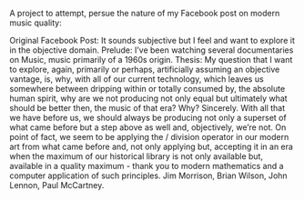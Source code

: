 A project to attempt, persue the nature of my Facebook post on modern music quality:


Original Facebook Post:
It sounds subjective but I feel and want to explore it in the objective domain. Prelude: I’ve been watching several documentaries on Music, music primarily of a 1960s origin. Thesis: My question that I want to explore, again, primarily or perhaps, artificially assuming an objective vantage, is, why, with all of our current technology, which leaves us somewhere between dripping within or totally consumed by, the absolute human spirit, why are we not producing not only equal but ultimately what should be better then, the music of that era? Why? Sincerely. With all that we have before us, we should always be producing not only a superset of what came before but a step above as well and, objectively, we’re not. On point of fact, we seem to be applying the / division operator in our modern art from what came before and, not only applying but, accepting it in an era when the maximum of our historical library is not only available but, available in a quality maximum - thank you to modern mathematics and a computer application of such principles.
Jim Morrison, Brian Wilson, John Lennon, Paul McCartney.
